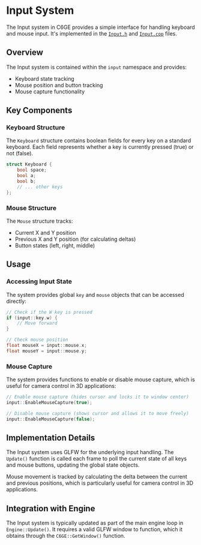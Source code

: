 # Input System

The Input system in C6GE provides a simple interface for handling keyboard and mouse input. It's implemented in the [`Input.h`](https://github.com/C6Dev/C6GE/blob/main/C6GE/src/Input/Input.h) and [`Input.cpp`](https://github.com/C6Dev/C6GE/blob/main/C6GE/src/Input/Input.cpp) files.

## Overview

The Input system is contained within the `input` namespace and provides:

- Keyboard state tracking
- Mouse position and button tracking
- Mouse capture functionality

## Key Components

### Keyboard Structure

The `Keyboard` structure contains boolean fields for every key on a standard keyboard. Each field represents whether a key is currently pressed (true) or not (false).

```cpp
struct Keyboard {
    bool space;
    bool a;
    bool b;
    // ... other keys
};
```

### Mouse Structure

The `Mouse` structure tracks:

- Current X and Y position
- Previous X and Y position (for calculating deltas)
- Button states (left, right, middle)

## Usage

### Accessing Input State

The system provides global `key` and `mouse` objects that can be accessed directly:

```cpp
// Check if the W key is pressed
if (input::key.w) {
    // Move forward
}

// Check mouse position
float mouseX = input::mouse.x;
float mouseY = input::mouse.y;
```

### Mouse Capture

The system provides functions to enable or disable mouse capture, which is useful for camera control in 3D applications:

```cpp
// Enable mouse capture (hides cursor and locks it to window center)
input::EnableMouseCapture(true);

// Disable mouse capture (shows cursor and allows it to move freely)
input::EnableMouseCapture(false);
```

## Implementation Details

The Input system uses GLFW for the underlying input handling. The `Update()` function is called each frame to poll the current state of all keys and mouse buttons, updating the global state objects.

Mouse movement is tracked by calculating the delta between the current and previous positions, which is particularly useful for camera control in 3D applications.

## Integration with Engine

The Input system is typically updated as part of the main engine loop in `Engine::Update()`. It requires a valid GLFW window to function, which it obtains through the `C6GE::GetWindow()` function.